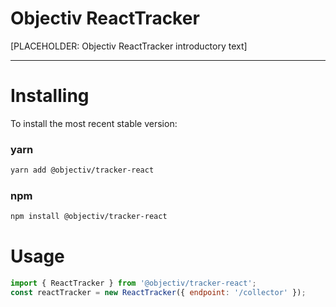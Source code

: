 # Objectiv ReactTracker 
[PLACEHOLDER: Objectiv ReactTracker introductory text]

---
# Installing
To install the most recent stable version:

### yarn
```sh
yarn add @objectiv/tracker-react
```

### npm
```sh
npm install @objectiv/tracker-react
```

# Usage

```javascript
import { ReactTracker } from '@objectiv/tracker-react';
const reactTracker = new ReactTracker({ endpoint: '/collector' });
```
